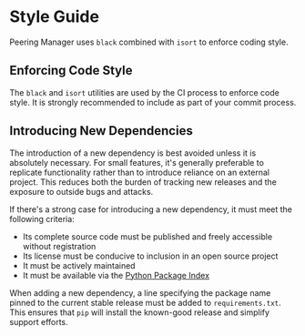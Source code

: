 # Style Guide

Peering Manager uses `black` combined with `isort` to enforce coding style.

## Enforcing Code Style

The `black` and `isort` utilities are used by the CI process to enforce code
style. It is strongly recommended to include as part of your commit process.

## Introducing New Dependencies

The introduction of a new dependency is best avoided unless it is absolutely
necessary. For small features, it's generally preferable to replicate
functionality rather than to introduce reliance on an external project. This
reduces both the burden of tracking new releases and the exposure to outside
bugs and attacks.

If there's a strong case for introducing a new dependency, it must meet the
following criteria:

* Its complete source code must be published and freely accessible without
  registration
* Its license must be conducive to inclusion in an open source project
* It must be actively maintained
* It must be available via the [Python Package Index](https://pypi.org/)

When adding a new dependency, a line specifying the package name pinned to the
current stable release must be added to `requirements.txt`. This ensures that
`pip` will install the known-good release and simplify support efforts.